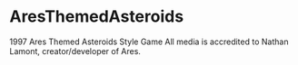 # AresThemedAsteroids
1997 Ares Themed Asteroids Style Game
All media is accredited to Nathan Lamont, creator/developer of Ares.
